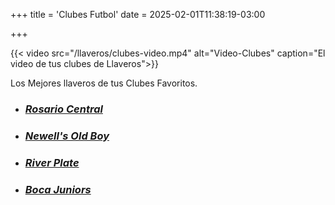 +++
title = 'Clubes Futbol'
date = 2025-02-01T11:38:19-03:00

+++


{{< video src="/llaveros/clubes-video.mp4" alt="Video-Clubes" caption="El video de tus clubes de Llaveros">}}

Los Mejores llaveros de tus Clubes Favoritos.


- ### [***Rosario Central***](/llaveros/clubes/rc) 

- ### [***Newell's Old Boy***](/llaveros/clubes/nob)

- ### [***River Plate***](/llaveros/clubes/rp)

- ### [***Boca Juniors***](/llaveros/clubes/boca)
